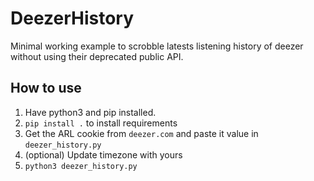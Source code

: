 # DeezerHistory

Minimal working example to scrobble latests listening history of deezer without using their deprecated public API.

## How to use

1. Have python3 and pip installed.
2. `pip install .` to install requirements
3. Get the ARL cookie from `deezer.com` and paste it value in `deezer_history.py`
4. (optional) Update timezone with yours
5. `python3 deezer_history.py`
